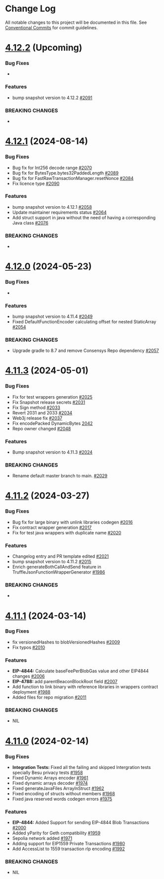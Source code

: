 # Change Log

All notable changes to this project will be documented in this file.
See [Conventional Commits](https://conventionalcommits.org) for commit guidelines.

# [4.12.2]() (Upcoming)

### Bug Fixes

*

### Features

* bump snapshot version to 4.12.2 [#2091](https://github.com/hyperledger/web3j/pull/2091)
 
### BREAKING CHANGES

*

# [4.12.1](https://github.com/hyperledger/web3j/releases/tag/v4.12.1) (2024-08-14)

### Bug Fixes

* Bug fix for Int256 decode range [#2070](https://github.com/hyperledger/web3j/pull/2070)
* Bug fix for BytesType.bytes32PaddedLength [#2089](https://github.com/hyperledger/web3j/pull/2089)
* Bug fix for FastRawTransactionManager.resetNonce [#2084](https://github.com/hyperledger/web3j/pull/2084)
* Fix licence type [#2090](https://github.com/hyperledger/web3j/pull/2090)

### Features

* bump snapshot version to 4.12.1 [#2058](https://github.com/hyperledger/web3j/pull/2058)
* Update maintainer requirements status [#2064](https://github.com/hyperledger/web3j/pull/2064)
* Add struct support in java without the need of having a corresponding Java class [#2076](https://github.com/hyperledger/web3j/pull/2076)

### BREAKING CHANGES

*

# [4.12.0](https://github.com/hyperledger/web3j/releases/tag/v4.12.0) (2024-05-23)

### Bug Fixes

* 

### Features

* bump snapshot version to 4.11.4 [#2049](https://github.com/web3j/web3j/pull/2049)
* Fixed DefaultFunctionEncoder calculating offset for nested StaticArray [#2054](https://github.com/web3j/web3j/pull/2054)

### BREAKING CHANGES

* Upgrade gradle to 8.7 and remove Consensys Repo dependency [#2057](https://github.com/hyperledger/web3j/pull/2057)

# [4.11.3](https://github.com/hyperledger/web3j/releases/tag/v4.11.3) (2024-05-01)

### Bug Fixes

* Fix for test wrappers generation [#2025](https://github.com/web3j/web3j/pull/2025)
* Fix Snapshot release secrets [#2031](https://github.com/hyperledger/web3j/pull/2031)
* Fix Sign method [#2033](https://github.com/hyperledger/web3j/pull/2033)
* Revert 2031 and 2033 [#2034](https://github.com/hyperledger/web3j/pull/2034)
* Web3j release fix [#2037](https://github.com/hyperledger/web3j/pull/2037)
* Fix encodePacked DynamicBytes [2042](https://github.com/hyperledger/web3j/pull/2042)
* Repo owner changed [#2048](https://github.com/hyperledger/web3j/pull/2048)

### Features

* Bump snapshot version to 4.11.3 [#2024](https://github.com/web3j/web3j/pull/2024)

### BREAKING CHANGES

* Rename default master branch to main. [#2029](https://github.com/hyperledger/web3j/pull/2029)


# [4.11.2](https://github.com/web3j/web3j/releases/tag/v4.11.2) (2024-03-27)

### Bug Fixes

* Bug fix for large binary with unlink libraries codegen [#2016](https://github.com/web3j/web3j/pull/2016)
* Fix contract wrapper generation [#2017](https://github.com/web3j/web3j/pull/2017)
* Fix for test java wrappers with duplicate name [#2020](https://github.com/web3j/web3j/pull/2020)

### Features

* Changelog entry and PR template edited [#2021](https://github.com/web3j/web3j/pull/2021)
* bump snapshot version to 4.11.2  [#2015](https://github.com/web3j/web3j/pull/2015)
* Enrich generateBothCallAndSend feature in TruffleJsonFunctionWrapperGenerator [#1986](https://github.com/web3j/web3j/pull/1986)

### BREAKING CHANGES

* 


# [4.11.1](https://github.com/web3j/web3j/releases/tag/v4.11.1) (2024-03-14)

### Bug Fixes

* fix versionedHashes to blobVersionedHashes [#2009](https://github.com/web3j/web3j/pull/2009)
* Fix typos [#2010](https://github.com/web3j/web3j/pull/2010)

### Features

* **EIP-4844:** Calculate baseFeePerBlobGas value and other EIP4844 changes [#2006](https://github.com/web3j/web3j/pull/2006)
* **EIP-4788:** add parentBeaconBlockRoot field [#2007](https://github.com/web3j/web3j/pull/2007)
* Add function to link binary with reference libraries in wrappers contract deployment [#1988](https://github.com/web3j/web3j/pull/1988)
* Added files for repo migration [#2011](https://github.com/web3j/web3j/pull/2011)

### BREAKING CHANGES

* NIL


# [4.11.0](https://github.com/web3j/web3j/compare/v4.10.3...v4.11.0) (2024-02-14)

### Bug Fixes

* **Integration Tests:** Fixed all the failing and skipped Intergration tests specially Besu privacy tests [#1958](https://github.com/web3j/web3j/pull/1958)
* Fixed Dynamic Arrays encoder [#1961](https://github.com/web3j/web3j/pull/1961)
* Fixed dynamic arrays decoder [#1974](https://github.com/web3j/web3j/pull/1974)
* Fixed generateJavaFiles ArrayInStruct [#1962](https://github.com/web3j/web3j/pull/1962)
* Fixed encoding of structs without members [#1968](https://github.com/web3j/web3j/pull/1968)
* Fixed java reserved words codegen errors [#1975](https://github.com/web3j/web3j/pull/1975)

### Features

* **EIP-4844:** Added Support for sending EIP-4844 Blob Transactions [#2000](https://github.com/web3j/web3j/pull/2000)
* Added yParity for Geth compatibility [#1959](https://github.com/web3j/web3j/pull/1959)
* Sepolia network added [#1971](https://github.com/web3j/web3j/pull/1971)
* Adding support for EIP1559 Private Transactions [#1980](https://github.com/web3j/web3j/pull/1980)
* Add AccessList to 1559 transaction rlp encoding [#1992](https://github.com/web3j/web3j/pull/1992)

### BREAKING CHANGES

* NIL
